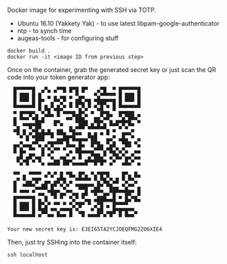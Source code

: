 Docker image for experimenting with SSH via TOTP.

* Ubuntu 16.10 (Yakkety Yak) - to use latest libpam-google-authenticator
* ntp - to synch time
* augeas-tools - for configuring stuff

```
docker build .
docker run -it <image ID from previous step>
```

Once on the container, grab the generated secret key or just scan the QR code into your token generator app:

```
  █▀▀▀▀▀█  ▄▀▄ ▄▀▀█ █▀█ █▀   ▄▀█  ▀ █▀▀▀▀▀█
  █ ███ █ █  ▄ ▄ ▄▄ ▄ ▀▄▄   ▀▄▀▀▀▀▀ █ ███ █
  █ ▀▀▀ █ █▀  ▄▀▀▄▀ ▄ ██▄▀█ ▀███▀▀█ █ ▀▀▀ █
  ▀▀▀▀▀▀▀ █ █▄▀▄█▄▀ ▀ ▀▄▀▄▀ ▀▄█ ▀ █ ▀▀▀▀▀▀▀
  ▀ █▀▀█▀▄ ▀▄█▄ █ ▀▀▀█▄█▀▄ ▀  █▀█▄  █▀███ ▄
  █ ▀▀▀ ▀█▄█   ▄▄  ▀▀ ███▄  ██▄▀▀▄ ▄▄█▄█▀▀▄
  ▀▄ ▀▀█▀██    ▀ ▀  ▄ ▄██▀▄█▄█▄█ ▀▀▀▄▀▄▀▀
  ▀█ █ ▄▀█▄█▄█▄ ██▄ ▀█▄▄  ▄ ▄ ▄ █ ▀  ▄▄▄▀
    ▀ █ ▀███  ▀ ▄▄██▀█▄▄▄▄▀██   ▄▄▀ ▄█▄ ▀ ▄
  ▄▄▀▄▄▄▀▀▄ ▄▀█▀▀▀ █▄▄ █▄  █▀█▄ ▀▄█  ▀██ ▀▄
  █ █▄ ▀▀  █ ▀▄▀▀ ▀ ▄ ██▄▄▄▄▀▀▀▄▀█▄▀▄▀▄  ▄▄
   ▄█ ▄█▀▄▄▀ ▀▄  ▄▄▀ ▄ █  ▄▀██▄▀ ▄▀█▄▀▄▄▀▄▄
   ▀▄▀█ ▀ ▀▄ ▄▄██ ██▀▄▄▄▄█▀▀█▀█▀ ▄▀  ▄█▄▀ ▄

  ▀▀ ▄ ▀▀▀▀ ▄▀▄▀ █ ▀█▄ █▀▄ ▀▄▀█▀█    █▀▄ █▄
  ▄▀ ▀▄▄▀█▀ ▄▄ ▄█▀█ ▄ ▀▀▀▀▀ ▀▄▀█▄▀▄█ ▀▄▀▀▄
  █  ▀▀▀▀▄▄██ █▀ ▀▄▀  ▀███▀▀▄█▀ ▀█▄▄ ▀▄▀▀ ▄
  ▀ ▀▀▀ ▀ ▄▄ ▀██▀▄▄▀▀▄▄ ▄█ ▀█▀▀▄▄▀█▀▀▀██▀ █
  █▀▀▀▀▀█ ▄ █  ▀ ▀  ▀▄▀ ▀▄▄ ▄███▄▄█ ▀ █▄▀█▄
  █ ███ █ █▀▄▀ ▀▀ ▀ ▀▄▀█▀ ▀ ▄▀█ ▄ █▀▀▀▀
  █ ▀▀▀ █ ▀██ ▀▀▄▀▀▀█ ▀▄▄  ▀ ██ ▄▄█▀█▀█▀▀▄
  ▀▀▀▀▀▀▀ ▀  ▀▀ ▀▀▀ ▀   ▀ ▀▀▀▀ ▀ ▀  ▀ ▀▀▀

Your new secret key is: E3EI65TA2YCJOEQFMG2ZO6XIE4
```

Then, just try SSHing into the container itself:

```
ssh localhost
```
